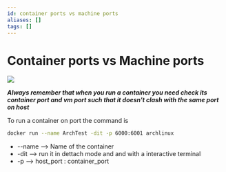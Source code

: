 ```yaml
---
id: container ports vs machine ports
aliases: []
tags: []
---
```


# Container ports vs Machine ports 


![](Container_Ports_Host_Ports.png)


***Always remember that when you run a container you need check its container port and vm port such that it doesn't clash with the same port on host*** 

To run a container on port the command is 

```bash
docker run --name ArchTest -dit -p 6000:6001 archlinux 
```

-  --name  --> Name of the container
-  -dit  --> run it in dettach mode and and with a interactive terminal 
-  -p  --> host_port : container_port


